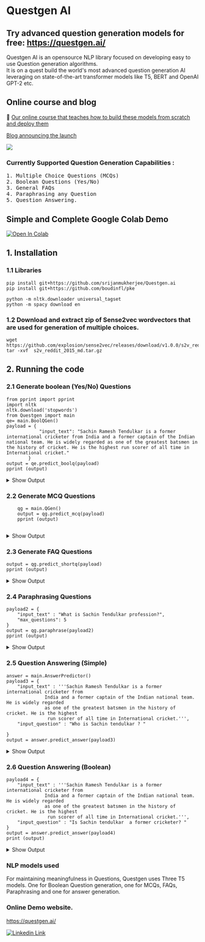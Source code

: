 # Questgen AI   <br>

## Try advanced question generation models for free:  https://questgen.ai/  


Questgen AI is an opensource NLP library focused on developing easy to use Question generation algorithms.<br>
It is on a quest build the world's most advanced question generation AI leveraging on state-of-the-art transformer models like T5, BERT and OpenAI GPT-2 etc.

## Online course and blog

 🚀 [Our online course that teaches how to build these models from scratch and deploy them](https://www.udemy.com/course/question-generation-using-natural-language-processing/?referralCode=C8EA86A28F5398CBF763)

[Blog announcing the launch](https://towardsdatascience.com/questgen-an-open-source-nlp-library-for-question-generation-algorithms-1e18067fcdc6)

<img src= './quest.gif' >

### Currently Supported Question Generation Capabilities :
<pre>
1. Multiple Choice Questions (MCQs)
2. Boolean Questions (Yes/No)
3. General FAQs
4. Paraphrasing any Question  
5. Question Answering.
</pre>

## Simple and Complete Google Colab Demo
[![Open In Colab](https://colab.research.google.com/assets/colab-badge.svg)](https://colab.research.google.com/drive/1B_mYiUJziuyZygbxA1iP0RmM0iPP8qPB?usp=sharing)


## 1. Installation

### 1.1 Libraries
```
pip install git+https://github.com/srijanmukherjee/Questgen.ai
pip install git+https://github.com/boudinfl/pke

python -m nltk.downloader universal_tagset
python -m spacy download en 
```
### 1.2 Download and extract zip of Sense2vec wordvectors that are used for generation of multiple choices.
```
wget https://github.com/explosion/sense2vec/releases/download/v1.0.0/s2v_reddit_2015_md.tar.gz
tar -xvf  s2v_reddit_2015_md.tar.gz
```

## 2. Running the code

### 2.1 Generate boolean (Yes/No) Questions
```
from pprint import pprint
import nltk
nltk.download('stopwords')
from Questgen import main
qe= main.BoolQGen()
payload = {
            "input_text": "Sachin Ramesh Tendulkar is a former international cricketer from India and a former captain of the Indian national team. He is widely regarded as one of the greatest batsmen in the history of cricket. He is the highest run scorer of all time in International cricket."
        }
output = qe.predict_boolq(payload)
pprint (output)
```

<details>
<summary>Show Output</summary>

```
'Boolean Questions': ['Is sachin ramesh tendulkar the highest run scorer in '
                       'cricket?',
                       'Is sachin ramesh tendulkar the highest run scorer in '
                       'cricket?',
                       'Is sachin tendulkar the highest run scorer in '
                       'cricket?']

```
</details>

### 2.2 Generate MCQ Questions
```
    qg = main.QGen()
    output = qg.predict_mcq(payload)
    pprint (output)
    
```

<details>
<summary>Show Output</summary>
            
```
    {'questions': [{'answer': 'cricketer',
                'context': 'Sachin Ramesh Tendulkar is a former international '
                           'cricketer from India and a former captain of the '
                           'Indian national team.',
                'extra_options': ['Mark Waugh',
                                  'Sharma',
                                  'Ricky Ponting',
                                  'Afridi',
                                  'Kohli',
                                  'Dhoni'],
                'id': 1,
                'options': ['Brett Lee', 'Footballer', 'International Cricket'],
                'options_algorithm': 'sense2vec',
                'question_statement': "What is Sachin Ramesh Tendulkar's "
                                      'career?',
                'question_type': 'MCQ'},
               {'answer': 'india',
                'context': 'Sachin Ramesh Tendulkar is a former international '
                           'cricketer from India and a former captain of the '
                           'Indian national team.',
                'extra_options': ['Pakistan',
                                  'South Korea',
                                  'Nepal',
                                  'Philippines',
                                  'Zimbabwe'],
                'id': 2,
                'options': ['Bangladesh', 'Indonesia', 'China'],
                'options_algorithm': 'sense2vec',
                'question_statement': 'Where is Sachin Ramesh Tendulkar from?',
                'question_type': 'MCQ'},
               {'answer': 'batsmen',
                'context': 'He is widely regarded as one of the greatest '
                           'batsmen in the history of cricket.',
                'extra_options': ['Ashwin', 'Dhoni', 'Afridi', 'Death Overs'],
                'id': 3,
                'options': ['Bowlers', 'Wickets', 'Mccullum'],
                'options_algorithm': 'sense2vec',
                'question_statement': 'What is the best cricketer?',
                'question_type': 'MCQ'}]}
```
</details> 


### 2.3 Generate FAQ Questions

```
output = qg.predict_shortq(payload)
pprint (output)
```


<details>
<summary>Show Output</summary>

 ```
 {'questions': [{'Answer': 'cricketer',
                'Question': "What is Sachin Ramesh Tendulkar's career?",
                'context': 'Sachin Ramesh Tendulkar is a former international '
                           'cricketer from India and a former captain of the '
                           'Indian national team.',
                'id': 1},
               {'Answer': 'india',
                'Question': 'Where is Sachin Ramesh Tendulkar from?',
                'context': 'Sachin Ramesh Tendulkar is a former international '
                           'cricketer from India and a former captain of the '
                           'Indian national team.',
                'id': 2},
               {'Answer': 'batsmen',
                'Question': 'What is the best cricketer?',
                'context': 'He is widely regarded as one of the greatest '
                           'batsmen in the history of cricket.',
                'id': 3}]
 }
 ```
</details>

### 2.4 Paraphrasing Questions
```
payload2 = {
    "input_text" : "What is Sachin Tendulkar profession?",
    "max_questions": 5
}
output = qg.paraphrase(payload2)
pprint (output)

```
<details>
<summary>Show Output</summary>
            
```
{'Paraphrased Questions': ["ParaphrasedTarget: What is Sachin Tendulkar's "
                           'profession?',
                           "ParaphrasedTarget: What is Sachin Tendulkar's "
                           'career?',
                           "ParaphrasedTarget: What is Sachin Tendulkar's job?",
                           'ParaphrasedTarget: What is Sachin Tendulkar?',
                           "ParaphrasedTarget: What is Sachin Tendulkar's "
                           'occupation?'],
 'Question': 'What is Sachin Tendulkar profession?'}
```
</details>

### 2.5 Question Answering (Simple)
```
answer = main.AnswerPredictor()
payload3 = {
    "input_text" : '''Sachin Ramesh Tendulkar is a former international cricketer from 
              India and a former captain of the Indian national team. He is widely regarded 
              as one of the greatest batsmen in the history of cricket. He is the highest
               run scorer of all time in International cricket.''',
    "input_question" : "Who is Sachin tendulkar ? "
    
}
output = answer.predict_answer(payload3)

```
<details>
<summary>Show Output</summary>
            
```
Sachin ramesh tendulkar is a former international cricketer from india and a former captain of the indian national team.
```
</details>

### 2.6 Question Answering (Boolean)
```
payload4 = {
    "input_text" : '''Sachin Ramesh Tendulkar is a former international cricketer from 
              India and a former captain of the Indian national team. He is widely regarded 
              as one of the greatest batsmen in the history of cricket. He is the highest
               run scorer of all time in International cricket.''',
    "input_question" : "Is Sachin tendulkar  a former cricketer? "
}
output = answer.predict_answer(payload4)
print (output)
```
<details>
<summary>Show Output</summary>
            
```
Yes, sachin tendulkar is a former cricketer.
```
</details>

### NLP models used

For maintaining meaningfulness in Questions, Questgen uses Three T5 models. One for Boolean Question generation, one for MCQs, FAQs, Paraphrasing and one for answer generation.

### Online Demo website.
https://questgen.ai/


[![Linkedin Link](linkedin.png)](https://www.linkedin.com/company/30182152/)
